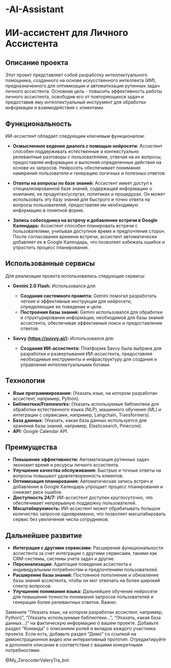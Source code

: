 # -AI-Assistant
# ИИ-ассистент для Личного Ассистента

## Описание проекта

Этот проект представляет собой разработку интеллектуального помощника, созданного на основе искусственного интеллекта (ИИ), предназначенного для оптимизации и автоматизации рутинных задач личного ассистента.  Основная цель - повысить эффективность работы личного ассистента, освободив его от повторяющихся задач и предоставив ему интеллектуальный инструмент для обработки информации и взаимодействия с клиентами.

## Функциональность

ИИ-ассистент обладает следующим ключевым функционалом:

*   **Осмысленное ведение диалога с помощью нейросети:** Ассистент способен поддерживать естественные и контекстуально релевантные разговоры с пользователями, отвечая на их вопросы, предоставляя информацию и выполняя определенные действия на основе их запросов. Нейросеть обеспечивает понимание намерений пользователя и генерацию логичных и полезных ответов.

*   **Ответы на вопросы по базе знаний:** Ассистент имеет доступ к специализированной базе знаний, содержащей информацию о компании, ее продуктах/услугах, политиках и процедурах.  Он может использовать эту базу знаний для быстрого и точно ответа на вопросы пользователей, предоставляя им необходимую информацию в понятной форме.

*   **Запись собеседника на встречу и добавление встречи в Google Календарь:**  Ассистент способен планировать встречи с пользователями, учитывая доступное время и предпочтения сторон. После согласования времени встречи, ассистент автоматически добавляет ее в Google Календарь, что позволяет избежать ошибок и упростить процесс планирования.

## Использованные сервисы

Для реализации проекта использовались следующие сервисы:

*   **Gemini 2.0 Flash:**  Использовался для:
    *   **Создания системного промпта:** Gemini помогал разработать четкие и эффективные инструкции для нейросети, определяющие ее поведение и цели.
    *   **Построения базы знаний:**  Gemini использовался для обработки и структурирования информации, необходимой для базы знаний ассистента, обеспечивая эффективный поиск и предоставление ответов.

*   **Savvy (https://suvvy.ai/):**  Использовался для:
    *   **Создания ИИ-ассистента:** Платформа Savvy была выбрана для разработки и развертывания ИИ-ассистента, предоставляя необходимые инструменты и инфраструктуру для создания и управления интеллектуальными ботами.

## Технологии

*   **Язык программирования:** (Указать язык, на котором разработан ассистент, например, Python).
*   **Библиотеки/Frameworks:** (Указать используемые библиотеки для обработки естественного языка (NLP), машинного обучения (ML) и интеграции с сервисами, например, Langchain, Transformers).
*   **База данных:** (Указать, какая база данных используется для хранения базы знаний, например, Elasticsearch, Pinecone).
*   **API:** Google Calendar API.

## Преимущества

*   **Повышение эффективности:** Автоматизация рутинных задач экономит время и ресурсы личного ассистента.
*   **Улучшение качества обслуживания:**  Быстрые и точные ответы на вопросы повышают удовлетворенность клиентов.
*   **Оптимизация планирования:** Автоматическая запись встреч и добавление в Google Календарь упрощает процесс планирования и снижает риск ошибок.
*   **Доступность 24/7:** ИИ-ассистент доступен круглосуточно, что обеспечивает непрерывную поддержку пользователей.
*   **Масштабируемость:**  ИИ-ассистент может обрабатывать большое количество запросов одновременно, что позволяет масштабировать сервис без увеличения числа сотрудников.

## Дальнейшее развитие

*   **Интеграция с другими сервисами:**  Расширение функциональности ассистента за счет интеграции с другими сервисами, такими как CRM-системы, системы учета задач и другие.
*   **Персонализация:**  Адаптация поведения ассистента к индивидуальным потребностям и предпочтениям пользователей.
*   **Расширение базы знаний:**  Постоянное пополнение и обновление базы знаний ассистента, чтобы он мог отвечать на более широкий спектр вопросов.
*   **Улучшение понимания языка:**  Дальнейшее обучение нейросети для повышения точности понимания запросов пользователей и генерации более релевантных ответов.
Важно:

Замените “(Указать язык, на котором разработан ассистент, например, Python)”, “(Указать используемые библиотеки…”, “(Указать, какая база данных…)” на фактическую информацию о вашем проекте.
Добавьте раздел “Команда” с описанием ролей и вкладов каждого участника проекта.
Если есть, добавьте раздел “Демо” со ссылкой на демонстрационное видео или интерактивный прототип.
Отредактируйте и дополните описание в соответствии с вашими конкретными потребностями.

@My_ZerocoderValeryTra_bot
